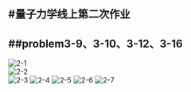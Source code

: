 #量子力学线上第二次作业
---
##problem3-9、3-10、3-12、3-16  
---
![2-1](https://github.com/nasulong/computational_physics_N2014301020044/blob/master/lzlx/2-1.jpg)   
![2-2](https://github.com/nasulong/computational_physics_N2014301020044/blob/master/lzlx/2-2.jpg)   
![2-3](https://github.com/nasulong/computational_physics_N2014301020044/blob/master/lzlx/2-3.jpg) 
![2-4](https://github.com/nasulong/computational_physics_N2014301020044/blob/master/lzlx/2-4.jpg) 
![2-5](https://github.com/nasulong/computational_physics_N2014301020044/blob/master/lzlx/2-5.jpg) 
![2-6](https://github.com/nasulong/computational_physics_N2014301020044/blob/master/lzlx/2-6.jpg) 
![2-7](https://github.com/nasulong/computational_physics_N2014301020044/blob/master/lzlx/2-7.jpg) 
